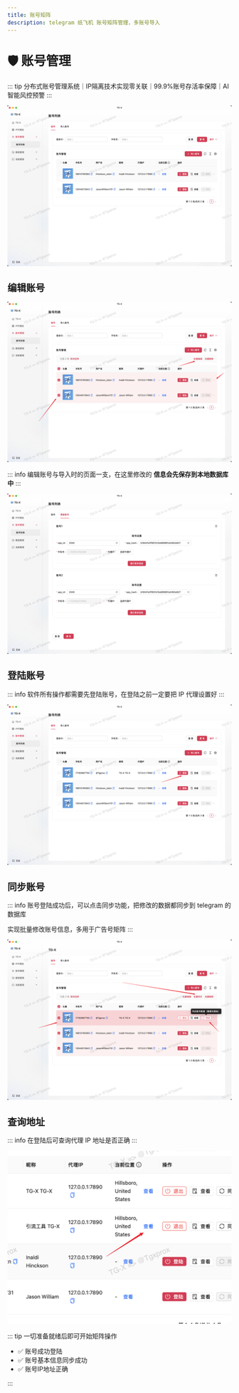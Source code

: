 ```yaml
---
title: 账号矩阵
description: telegram 纸飞机 账号矩阵管理，多账号导入
---
```


# 🛡️ 账号管理

::: tip
 分布式账号管理系统｜IP隔离技术实现零关联｜<span class="highlight">99.9%账号存活率保障</span>｜AI智能风控预警
:::

![](../assets/account/acc_m_1.png)


## 编辑账号

![](../assets/account/acc_m_2.png)

::: info
编辑账号与导入时的页面一支，在这里修改的 **信息会先保存到本地数据库中**
:::

![](../assets/account/acc_m_3.png)

## 登陆账号

::: info
软件所有操作都需要先登陆账号，在登陆之前一定要把 IP 代理设置好
:::

![](../assets/account/acc_m_5.png)

## 同步账号

::: info
账号登陆成功后，可以点击同步功能，把修改的数据都同步到 telegram 的数据库

实现批量修改账号信息，多用于广告号矩阵
:::

![](../assets/account/acc_m_6.png)

## 查询地址

::: info
在登陆后可查询代理 IP 地址是否正确
:::

![](../assets/account/acc_m_7.png)


::: tip
一切准备就绪后即可开始矩阵操作

- ✅ 账号成功登陆
- ✅ 账号基本信息同步成功
- ✅ 账号IP地址正确

:::